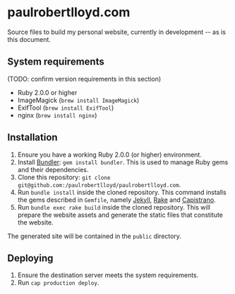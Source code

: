 # paulrobertlloyd.com

Source files to build my personal website, currently in development -- as is this document.

## System requirements
(TODO: confirm version requirements in this section)

* Ruby 2.0.0 or higher
* ImageMagick (`brew install ImageMagick`)
* ExifTool (`brew install ExifTool`)
* nginx (`brew install nginx`)

## Installation

1. Ensure you have a working Ruby 2.0.0 (or higher) environment.
2. Install [Bundler][1]: `gem install bundler`. This is used to manage Ruby gems and their dependencies.
3. Clone this repository: `git clone git@github.com:/paulrobertlloyd/paulrobertlloyd.com`.
4. Run `bundle install` inside the cloned repository. This command installs the gems described in `Gemfile`, namely [Jekyll][2], [Rake][3] and [Capistrano][4].
5. Run `bundle exec rake build` inside the cloned repository. This will prepare the website assets and generate the static files that constitute the website.

The generated site will be contained in the `public` directory.

## Deploying

1. Ensure the destination server meets the system requirements.
2. Run `cap production deploy`.

[1]: http://bundler.io "Bundler website"
[2]: https://jekyllrb.com "Jekyll repository"
[3]: http://rake.rubyforge.org "RAKE - Ruby Make"
[4]: http://capistranorb.com "Remote server automation and deployment"
